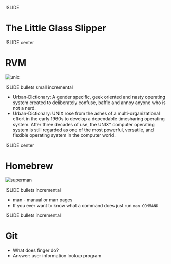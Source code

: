 !SLIDE 
# The Little Glass Slipper #

!SLIDE center
# RVM #
![unix](unix.jpg)

!SLIDE bullets small incremental
* Urban-Dictionary: A gender specific, geek oriented and nasty operating system created to deliberately confuse, baffle and annoy anyone who is not a nerd.
* Urban-Dictionary: UNIX rose from the ashes of a multi-organizational effort in the early 1960s to develop a dependable timesharing operating system. After three decades of use, the UNIX* computer operating system is still regarded as one of the most powerful, versatile, and flexible operating system in the computer world.

!SLIDE center
# Homebrew #
![superman](superman.gif)

!SLIDE bullets incremental
* man - manual or man pages
* If you ever want to know what a command does just run `man COMMAND`

!SLIDE bullets incremental
# Git #
* What does finger do?
* Answer: user information lookup program

